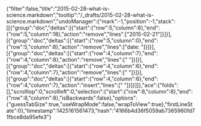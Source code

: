 {"filter":false,"title":"2015-02-28-what-is-science.markdown","tooltip":"/_drafts/2015-02-28-what-is-science.markdown","undoManager":{"mark":-1,"position":-1,"stack":[[{"group":"doc","deltas":[{"start":{"row":5,"column":8},"end":{"row":5,"column":18},"action":"remove","lines":["2015-02-21"]}]}],[{"group":"doc","deltas":[{"start":{"row":5,"column":0},"end":{"row":5,"column":8},"action":"remove","lines":["date:   "]}]}],[{"group":"doc","deltas":[{"start":{"row":4,"column":7},"end":{"row":4,"column":8},"action":"remove","lines":[" "]}]}],[{"group":"doc","deltas":[{"start":{"row":4,"column":6},"end":{"row":4,"column":7},"action":"remove","lines":[" "]}]}],[{"group":"doc","deltas":[{"start":{"row":4,"column":6},"end":{"row":4,"column":7},"action":"insert","lines":[" "]}]}]]},"ace":{"folds":[],"scrolltop":0,"scrollleft":0,"selection":{"start":{"row":8,"column":8},"end":{"row":8,"column":8},"isBackwards":false},"options":{"guessTabSize":true,"useWrapMode":false,"wrapToView":true},"firstLineState":0},"timestamp":1425161561473,"hash":"4166b4d36f5059ab7365960fd71fbce8da95efe3"}